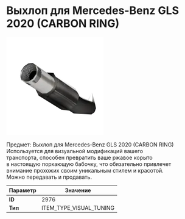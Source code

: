 # Выхлоп для Mercedes-Benz GLS 2020 (CARBON RING)

![Item Image](../img/2976.webp?raw=true)

Предмет: Выхлоп для Mercedes-Benz GLS 2020 (CARBON RING)<br>Используется для визуальной модификаций вашего<br>транспорта, способен превратить ваше ржавое корыто<br>в настоящую порхающую бабочку, что обязательно привлечет<br>внимание прохожих своим уникальным стилем и красотой.<br>Можно передавать и продавать.


| Параметр | Значение |
|----------|----------|
| **ID** | 2976 |
| **Тип** | ITEM_TYPE_VISUAL_TUNING |

